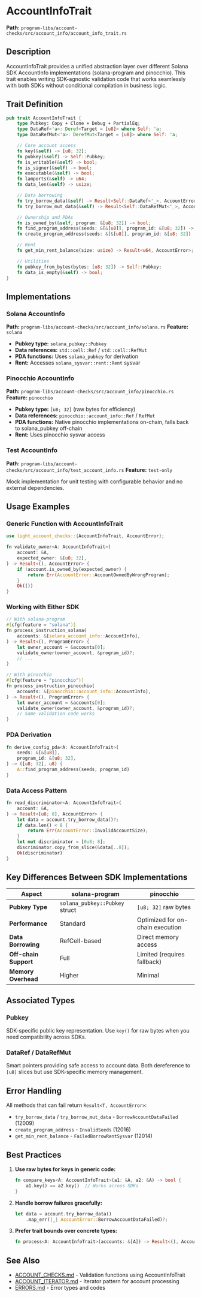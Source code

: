 # AccountInfoTrait

**Path:** `program-libs/account-checks/src/account_info/account_info_trait.rs`

## Description

AccountInfoTrait provides a unified abstraction layer over different Solana SDK AccountInfo implementations (solana-program and pinocchio). This trait enables writing SDK-agnostic validation code that works seamlessly with both SDKs without conditional compilation in business logic.

## Trait Definition

```rust
pub trait AccountInfoTrait {
    type Pubkey: Copy + Clone + Debug + PartialEq;
    type DataRef<'a>: Deref<Target = [u8]> where Self: 'a;
    type DataRefMut<'a>: DerefMut<Target = [u8]> where Self: 'a;

    // Core account access
    fn key(&self) -> [u8; 32];
    fn pubkey(&self) -> Self::Pubkey;
    fn is_writable(&self) -> bool;
    fn is_signer(&self) -> bool;
    fn executable(&self) -> bool;
    fn lamports(&self) -> u64;
    fn data_len(&self) -> usize;

    // Data borrowing
    fn try_borrow_data(&self) -> Result<Self::DataRef<'_>, AccountError>;
    fn try_borrow_mut_data(&self) -> Result<Self::DataRefMut<'_>, AccountError>;

    // Ownership and PDAs
    fn is_owned_by(&self, program: &[u8; 32]) -> bool;
    fn find_program_address(seeds: &[&[u8]], program_id: &[u8; 32]) -> ([u8; 32], u8);
    fn create_program_address(seeds: &[&[u8]], program_id: &[u8; 32]) -> Result<[u8; 32], AccountError>;

    // Rent
    fn get_min_rent_balance(size: usize) -> Result<u64, AccountError>;

    // Utilities
    fn pubkey_from_bytes(bytes: [u8; 32]) -> Self::Pubkey;
    fn data_is_empty(&self) -> bool;
}
```

## Implementations

### Solana AccountInfo
**Path:** `program-libs/account-checks/src/account_info/solana.rs`
**Feature:** `solana`

- **Pubkey type:** `solana_pubkey::Pubkey`
- **Data references:** `std::cell::Ref` / `std::cell::RefMut`
- **PDA functions:** Uses `solana_pubkey` for derivation
- **Rent:** Accesses `solana_sysvar::rent::Rent` sysvar

### Pinocchio AccountInfo
**Path:** `program-libs/account-checks/src/account_info/pinocchio.rs`
**Feature:** `pinocchio`

- **Pubkey type:** `[u8; 32]` (raw bytes for efficiency)
- **Data references:** `pinocchio::account_info::Ref` / `RefMut`
- **PDA functions:** Native pinocchio implementations on-chain, falls back to solana_pubkey off-chain
- **Rent:** Uses pinocchio sysvar access

### Test AccountInfo
**Path:** `program-libs/account-checks/src/account_info/test_account_info.rs`
**Feature:** `test-only`

Mock implementation for unit testing with configurable behavior and no external dependencies.

## Usage Examples

### Generic Function with AccountInfoTrait
```rust
use light_account_checks::{AccountInfoTrait, AccountError};

fn validate_owner<A: AccountInfoTrait>(
    account: &A,
    expected_owner: &[u8; 32],
) -> Result<(), AccountError> {
    if !account.is_owned_by(expected_owner) {
        return Err(AccountError::AccountOwnedByWrongProgram);
    }
    Ok(())
}
```

### Working with Either SDK
```rust
// With solana-program
#[cfg(feature = "solana")]
fn process_instruction_solana(
    accounts: &[solana_account_info::AccountInfo],
) -> Result<(), ProgramError> {
    let owner_account = &accounts[0];
    validate_owner(owner_account, &program_id)?;
    // ...
}

// With pinocchio
#[cfg(feature = "pinocchio")]
fn process_instruction_pinocchio(
    accounts: &[pinocchio::account_info::AccountInfo],
) -> Result<(), ProgramError> {
    let owner_account = &accounts[0];
    validate_owner(owner_account, &program_id)?;
    // Same validation code works
}
```

### PDA Derivation
```rust
fn derive_config_pda<A: AccountInfoTrait>(
    seeds: &[&[u8]],
    program_id: &[u8; 32],
) -> ([u8; 32], u8) {
    A::find_program_address(seeds, program_id)
}
```

### Data Access Pattern
```rust
fn read_discriminator<A: AccountInfoTrait>(
    account: &A,
) -> Result<[u8; 8], AccountError> {
    let data = account.try_borrow_data()?;
    if data.len() < 8 {
        return Err(AccountError::InvalidAccountSize);
    }
    let mut discriminator = [0u8; 8];
    discriminator.copy_from_slice(&data[..8]);
    Ok(discriminator)
}
```

## Key Differences Between SDK Implementations

| Aspect | solana-program | pinocchio |
|--------|---------|-----------|
| **Pubkey Type** | `solana_pubkey::Pubkey` struct | `[u8; 32]` raw bytes |
| **Performance** | Standard | Optimized for on-chain execution |
| **Data Borrowing** | RefCell-based | Direct memory access |
| **Off-chain Support** | Full | Limited (requires fallback) |
| **Memory Overhead** | Higher | Minimal |

## Associated Types

### Pubkey
SDK-specific public key representation. Use `key()` for raw bytes when you need compatibility across SDKs.

### DataRef / DataRefMut
Smart pointers providing safe access to account data. Both dereference to `[u8]` slices but use SDK-specific memory management.

## Error Handling

All methods that can fail return `Result<T, AccountError>`:
- `try_borrow_data` / `try_borrow_mut_data` - `BorrowAccountDataFailed` (12009)
- `create_program_address` - `InvalidSeeds` (12016)
- `get_min_rent_balance` - `FailedBorrowRentSysvar` (12014)

## Best Practices

1. **Use raw bytes for keys in generic code:**
   ```rust
   fn compare_keys<A: AccountInfoTrait>(a1: &A, a2: &A) -> bool {
       a1.key() == a2.key()  // Works across SDKs
   }
   ```

2. **Handle borrow failures gracefully:**
   ```rust
   let data = account.try_borrow_data()
       .map_err(|_| AccountError::BorrowAccountDataFailed)?;
   ```

3. **Prefer trait bounds over concrete types:**
   ```rust
   fn process<A: AccountInfoTrait>(accounts: &[A]) -> Result<(), AccountError>
   ```

## See Also
- [ACCOUNT_CHECKS.md](ACCOUNT_CHECKS.md) - Validation functions using AccountInfoTrait
- [ACCOUNT_ITERATOR.md](ACCOUNT_ITERATOR.md) - Iterator pattern for account processing
- [ERRORS.md](ERRORS.md) - Error types and codes